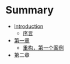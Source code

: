 # Summary

* [Introduction](README.md)
   * [序言](xu_yan.md)
* [第一章](chapter1.md)
   * [重构，第一个案例](zhong_gou_ff0c_di_yi_ge_an_li.md)
* 第二章

